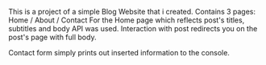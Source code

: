 This is a project of a simple Blog Website that i created. 
Contains 3 pages: Home / About / Contact
For the Home page which reflects post's titles, subtitles and body API was used.
Interaction with post redirects you on the post's page with full body.

Contact form simply prints out inserted information to the console.
